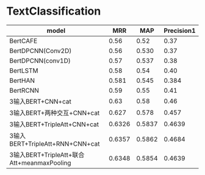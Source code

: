 # TextClassification

| model              | MRR  | MAP   | Precision1 |
|--------------------|------|-------|------------|
| BertCAFE           | 0.56 | 0.52  | 0.37       |
| BertDPCNN(Conv2D)  | 0.56 | 0.530 | 0.37       |
| BertDPCNN(conv1D)  | 0.57 | 0.537 | 0.38       |
| BertLSTM           | 0.58 | 0.54  | 0.40       |
| BertHAN            | 0.581 | 0.545  | 0.384       |
| BertRCNN           | 0.59 | 0.55  | 0.41       |
|3输入BERT+CNN+cat    |0.63|0.58|0.46|
|3输入BERT+两种交互+CNN+cat|0.627 |0.578| 0.457|
|3输入BERT+TripleAtt+CNN+cat|0.6326 |0.5837| 0.4639|
|3输入BERT+TripleAtt+RNN+CNN+cat|0.6357|0.5862|0.4684|
|3输入BERT+TripleAtt+联合Att+meanmaxPooling|0.6348|0.5854|0.4639|
